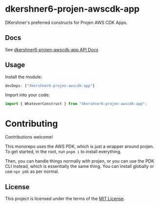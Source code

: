 # dkershner6-projen-awscdk-app

DKershner's preferred constructs for Projen AWS CDK Apps.

## Docs

See [dkershner6-projen-awscdk-app API Docs](docs)

## Usage

Install the module:

```typescript
devDeps: ["dkershner6-projen-awscdk-app"]
```

Import into your code:

```typescript
import { WhateverConstruct } from "dkershner6-projen-awscdk-app";
```

# Contributing

Contributions welcome!

This monorepo uses the AWS PDK, which is just a wrapper around projen. To get started, in the root, run `pnpm i` to install everything.

Then, you can handle things normally with projen, or you can use the PDK CLI instead, which is essentially the same thing. You can install globally or use `npx pdk` as per normal.

## License

This project is licensed under the terms of the [MIT License](LICENSE.md).